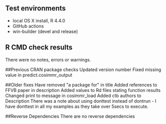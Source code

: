 ## Test environments
* local OS X install, R 4.4.0
* GitHub actions
* win-builder (devel and release)

## R CMD check results
There were no notes, errors or warnings.

##Previous CRAN package checks
Updated version number
Fixed missing value in predict.cosimmr_output

##Older fixes
Have removed "a package for" in title
Added references to FFVB paper in description
Added values to Rd files stating function results
Changed print to message in cosimmr_load
Added ctb authors to Description
There was a note about using donttest instead of dontrun - I have donttest in all my examples as they take over 5secs to execute. 

##Reverse Dependencies
There are no reverse dependencies